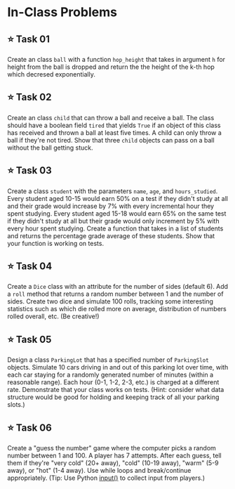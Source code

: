 # In-Class Problems

## ⭐ Task 01
Create an class `ball` with a function `hop_height` that takes in argument `h` for height from the ball is dropped and return the the height of the k-th hop which decresed exponentially.

## ⭐ Task 02
Create an class `child` that can throw a ball and receive a ball. The class should have a boolean field `tired` that yields `True` if an object of this class has received and thrown a ball at least five times. A child can only throw a ball if they're not tired. Show that three `child` objects can pass on a ball without the ball getting stuck.

## ⭐ Task 03
Create a class `student` with the parameters `name`, `age`, and `hours_studied`. Every student aged 10-15 would earn 50% on a test if they didn't study at all and their grade would increase by 7% with every incremental hour they spent studying. Every student aged 15-18 would earn 65% on the same test if they didn't study at all but their grade would only increment by 5% with every hour spent studying. Create a function that takes in a list of students and returns the percentage grade average of these students. Show that your function is working on tests.

## ⭐ Task 04
Create a `Dice` class with an attribute for the number of sides (default 6). Add a `roll` method that returns a random number between 1 and the number of sides. Create two dice and simulate 100 rolls, tracking some interesting statistics such as which die rolled more on average, distribution of numbers rolled overall, etc. (Be creative!)

## ⭐ Task 05
Design a class `ParkingLot` that has a specified number of `ParkingSlot` objects. Simulate 10 cars driving in and out of this parking lot over time, with each car staying for a randomly generated number of minutes (within a reasonable range). Each hour (0-1, 1-2, 2-3, etc.) is charged at a different rate. Demonstrate that your class works on tests. (Hint: consider what data structure would be good for holding and keeping track of all your parking slots.)

## ⭐ Task 06
Create a "guess the number" game where the computer picks a random number between 1 and 100. A player has 7 attempts. After each guess, tell them if they're "very cold" (20+ away), "cold" (10-19 away), "warm" (5-9 away), or "hot" (1-4 away). Use while loops and break/continue appropriately. (Tip: Use Python [input()](https://www.w3schools.com/python/python_user_input.asp) to collect input from players.)